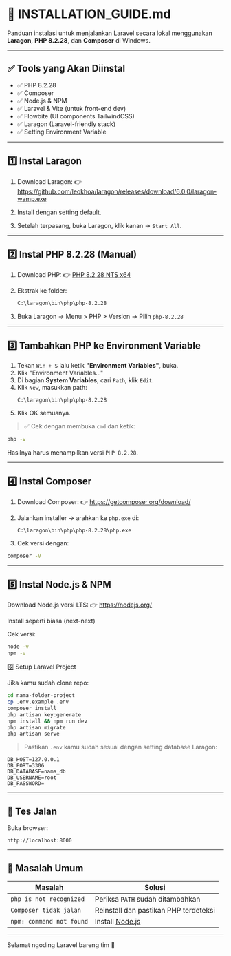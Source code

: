 # 🧰 INSTALLATION_GUIDE.md

Panduan instalasi untuk menjalankan Laravel secara lokal menggunakan **Laragon**, **PHP 8.2.28**, dan **Composer** di Windows.

---

## ✅ Tools yang Akan Diinstal

- ✅ PHP 8.2.28
- ✅ Composer
- ✅ Node.js & NPM
- ✅ Laravel & Vite (untuk front-end dev)
- ✅ Flowbite (UI components TailwindCSS)
- ✅ Laragon (Laravel-friendly stack)
- ✅ Setting Environment Variable

---

## 1️⃣ Instal Laragon

1. Download Laragon:
   👉 https://github.com/leokhoa/laragon/releases/download/6.0.0/laragon-wamp.exe

2. Install dengan setting default.
3. Setelah terpasang, buka Laragon, klik kanan → `Start All`.

---

## 2️⃣ Instal PHP 8.2.28 (Manual)

1. Download PHP:
   👉 [PHP 8.2.28 NTS x64](https://windows.php.net/downloads/releases/php-8.2.28-nts-Win32-vs16-x64.zip)

2. Ekstrak ke folder:
   ```bash
   C:\laragon\bin\php\php-8.2.28
   ```

3. Buka Laragon → Menu > PHP > Version → Pilih `php-8.2.28`

---

## 3️⃣ Tambahkan PHP ke Environment Variable

1. Tekan `Win + S` lalu ketik **"Environment Variables"**, buka.
2. Klik "Environment Variables..."
3. Di bagian **System Variables**, cari `Path`, klik `Edit`.
4. Klik `New`, masukkan path:
   ```
   C:\laragon\bin\php\php-8.2.28
   ```
5. Klik OK semuanya.

> ✅ Cek dengan membuka `cmd` dan ketik:
```bash
php -v
```
Hasilnya harus menampilkan versi `PHP 8.2.28`.

---

## 4️⃣ Instal Composer

1. Download Composer:
   👉 https://getcomposer.org/download/

2. Jalankan installer → arahkan ke `php.exe` di:
   ```
   C:\laragon\bin\php\php-8.2.28\php.exe
   ```

3. Cek versi dengan:
```bash
composer -V
```

---
## 5️⃣ Instal Node.js & NPM
Download Node.js versi LTS:
👉 https://nodejs.org/

Install seperti biasa (next-next)

Cek versi:

```bash
node -v
npm -v
```

6️⃣  Setup Laravel Project

Jika kamu sudah clone repo:

```bash
cd nama-folder-project
cp .env.example .env
composer install
php artisan key:generate
npm install && npm run dev
php artisan migrate
php artisan serve
```

> Pastikan `.env` kamu sudah sesuai dengan setting database Laragon:
```
DB_HOST=127.0.0.1
DB_PORT=3306
DB_DATABASE=nama_db
DB_USERNAME=root
DB_PASSWORD=
```

---

## 🧪 Tes Jalan

Buka browser:
```
http://localhost:8000
```

---

## 🔁 Masalah Umum

| Masalah | Solusi |
|--------|--------|
| `php is not recognized` | Periksa `PATH` sudah ditambahkan |
| `Composer tidak jalan` | Reinstall dan pastikan PHP terdeteksi |
| `npm: command not found` | Install [Node.js](https://nodejs.org/en/download) |

---

Selamat ngoding Laravel bareng tim 🎉  
